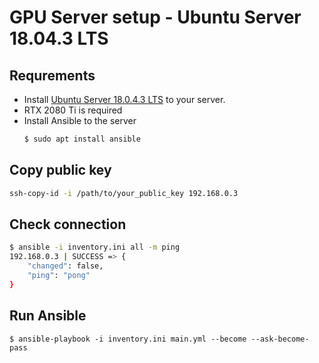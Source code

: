 # GPU Server setup - Ubuntu Server 18.04.3 LTS

## Requrements

- Install [Ubuntu Server 18.0.4.3 LTS](https://ubuntu.com/download/server) to your server.
- RTX 2080 Ti is required
- Install Ansible to the server
  ```sh
  $ sudo apt install ansible
  ```

## Copy public key

```sh
ssh-copy-id -i /path/to/your_public_key 192.168.0.3
```

## Check connection

```sh
$ ansible -i inventory.ini all -m ping
192.168.0.3 | SUCCESS => {
    "changed": false,
    "ping": "pong"
}
```

## Run Ansible

```Sh
$ ansible-playbook -i inventory.ini main.yml --become --ask-become-pass
```